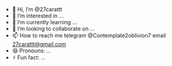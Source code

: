 - 👋 Hi, I’m @27carattt
- 👀 I’m interested in ...
- 🌱 I’m currently learning ...
- 💞️ I’m looking to collaborate on ...
- 📫 How to reach me telegram @Contemplate2oblivion7
                         email 27carattt@gmail.com
- 😄 Pronouns: ...
- ⚡ Fun fact: ...

<!---
27carattt/27carattt is a ✨ special ✨ repository because its `README.md` (this file) appears on your GitHub profile.
You can click the Preview link to take a look at your changes.
--->
